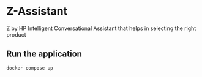 # Z-Assistant
Z by HP Intelligent Conversational Assistant that helps in selecting the right product

## Run the application

```sh
docker compose up
```